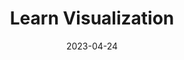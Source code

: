 ---
title: "Learn Visualization"
date: 2023-04-24
draft: false
# description
description: "Learning the implementation of dashboards using different tools like Jsonnet, Grafonnet, AirByte etc. for Data Engineering."
type : "learning-center"
weight: 7
---
